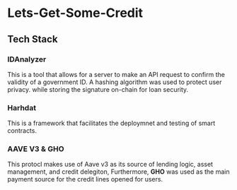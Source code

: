 # Lets-Get-Some-Credit
## Tech Stack

### IDAnalyzer

This is a tool that allows for a server to make an API request to confirm the validity of a government ID. A hashing algorithm was used to protect user privacy. while storing the signature on-chain for loan security.

### Harhdat

This is a framework that facilitates the deploymnet and testing of smart contracts.

### AAVE V3 & GHO

This protocl makes use of Aave v3 as its source of lending logic, asset management, and credit delegiton, Furthermore, **GHO** was used as the main payment source for the credit lines opened for users.
